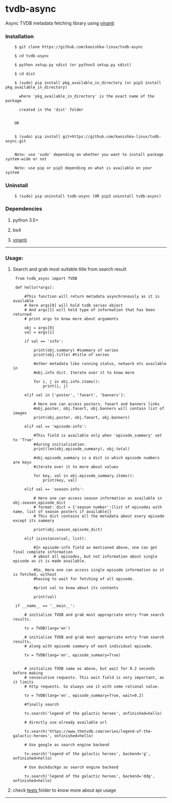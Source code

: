 # tvdb-async

Async TVDB metadata fetching library using [vinanti](https://github.com/kanishka-linux/vinanti)

### Installation
        
		$ git clone https://github.com/kanishka-linux/tvdb-async
        
		$ cd tvdb-async
        
		$ python setup.py sdist (or python3 setup.py sdist)
        
		$ cd dist
        
		$ (sudo) pip install pkg_available_in_directory (or pip3 install pkg_available_in_directory) 
        
          where 'pkg_available_in_directory' is the exact name of the package
          
          created in the 'dist' folder
          
        
        OR
        
        
        $ (sudo) pip install git+https://github.com/kanishka-linux/tvdb-async.git
        
        
        Note: use 'sudo' depending on whether you want to install package system-wide or not
        
        Note: use pip or pip3 depending on what is available on your system
			
### Uninstall
		
		$ (sudo) pip uninstall tvdb-async (OR pip3 uninstall tvdb-async)
		

### Dependencies

1. python 3.5+

2. bs4

3. [vinanti](https://github.com/kanishka-linux/vinanti)

----------

### Usage:
            
1. Search and grab most suitable title from search result
        
        from tvdb_async import TVDB
    
        def hello(*args):
        
            #This function will return metadata asynchronously as it is available
            # here args[0] will hold tvdb series object
            # And args[1] will hold type of information that has been returned
            # print args to know more about arguments
            
            obj = args[0] 
            val = args[1]
            
            if val == 'info':
            
                print(obj.summary) #summary of series
                print(obj.title) #title of series
                
                #other metadata like running status, network etc available in
                #obj.info dict. Iterate over it to know more
                
                for i, j in obj.info.items():
                    print(i, j)
                    
            elif val in ['poster', 'fanart', 'banners']:
            
                # Here one can access posters, fanart and banners links
                #obj.poster, obj.fanart, obj.banners will contain list of images
                print(obj.poster, obj.fanart, obj.banners)
                
            elif val == 'episode-info':
            
                #This field is available only when 'episode_summary' set to 'True'
                #during initialization. 
                print(len(obj.episode_summary), obj.total)
                
                #obj.episode_summary is a dict in which episode numbers are keys
                #iterate over it to more about values
                
                for key, val in obj.episode_summary.items():
                    print(key, val)
                
            elif val == 'season-info':
            
                # Here one can access season information as available in obj.season_episode_dict
                # format: dict = {'season number':[list of episodes with name, list of season posters if available]}
                # This dict contains all the metadata about every episode except its summary
                
                print(obj.season_episode_dict)
            
            elif isinstance(val, list):
            
                #In episode-info field as mentioned above, one can get final complete information
                # about all episodes, but not information about single episode as it is made available.
                
                #So, Here one can access single episode information as it is fetched, without 
                #having to wait for fetching of all episode.
                
                #print val to know about its contents
                
                print(val)
            
        if __name__ == '__main__':
        
            # initialize TVDB and grab most appropriate entry from search results.
            
            tv = TVDB(lang='en') 
            
            # initialize TVDB and grab most appropriate entry from search results,
            # along with episode summary of each individual episode.
            
            tv = TVDB(lang='en', episode_summary=True)
            
            
            # initialize TVDB same as above, but wait for 0.2 seconds before making
            # consecutive requests. This wait field is very important, as it limits
            # http requests. So always use it with some rational value.
            
            tv = TVDB(lang='en', episode_summary=True, wait=0.2)
            
            #finally search 
            
            tv.search('legend of the galactic heroes', onfinished=hello)
            
            # directly use already available url
            
            tv.search('https://www.thetvdb.com/series/legend-of-the-galactic-heroes', onfinished=hello)
            
            # Use google as search engine backend
            
            tv.search('legend of the galactic heroes', backend='g', onfinished=hello)
            
            # Use duckduckgo as search engine backend
            
            tv.search('legend of the galactic heroes', backend='ddg', onfinished=hello)
            
3. check [tests ](https://github.com/kanishka-linux/tvdb-async/tree/master/tests) folder to know more about api usage
        
----------


